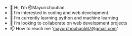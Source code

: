 - 👋 Hi, I’m @Mayurrchouhan
- 👀 I’m interested in coding and web development
- 🌱 I’m currently learning python and machine learning
- 💞️ I’m looking to collaborate on web development projects
- 📫 How to reach me 'mayurchouhan567@gmail.com'

<!---
Mayurrchouhan/Mayurrchouhan is a ✨ special ✨ repository because its `README.md` (this file) appears on your GitHub profile.
You can click the Preview link to take a look at your changes.
--->
